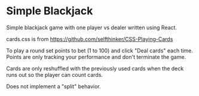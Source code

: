 # Simple Blackjack
Simple blackjack game with one player vs dealer written using React.

cards.css is from https://github.com/selfthinker/CSS-Playing-Cards


To play a round set points to bet (1 to 100) and click "Deal cards" each time. Points are only tracking your performance and don't terminate the game.

Cards are only reshuffled with the previously used cards when the deck runs out so the player can count cards.

Does not implement a "split" behavior.
